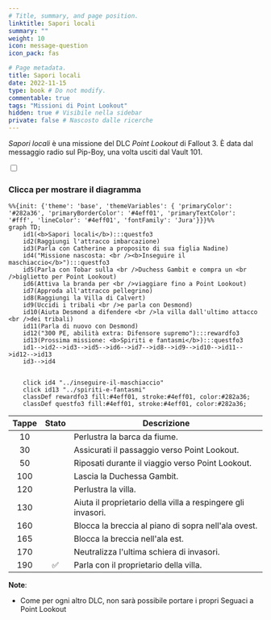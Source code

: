 ```yaml
---
# Title, summary, and page position.
linktitle: Sapori locali
summary: ""
weight: 10
icon: message-question
icon_pack: fas

# Page metadata.
title: Sapori locali
date: 2022-11-15
type: book # Do not modify.
commentable: true
tags: "Missioni di Point Lookout"
hidden: true # Visibile nella sidebar
private: false # Nascosto dalle ricerche
---
```



<div class="fo3">

*Sapori locali* è una missione del DLC *Point Lookout* di Fallout 3. È data dal messaggio radio sul Pip-Boy, una volta usciti dal Vault 101.


<section class="chart-collapse">
<input type="checkbox" name="collapse2" id="handle2">
<h3 class="handle">
<label for="handle2">Clicca per mostrare il diagramma</label>
</h3>
<div class="content">

```mermaid
%%{init: {'theme': 'base', 'themeVariables': { 'primaryColor': '#282a36', 'primaryBorderColor': '#4eff01', 'primaryTextColor': '#fff', 'lineColor': '#4eff01', 'fontFamily': 'Jura'}}}%%
graph TD;
    id1(<b>Sapori locali</b>):::questfo3
    id2(Raggiungi l'attracco imbarcazione)
    id3(Parla con Catherine a proposito di sua figlia Nadine)
    id4("Missione nascosta: <br /><b>Inseguire il maschiaccio</b>"):::questfo3
    id5(Parla con Tobar sulla <br />Duchess Gambit e compra un <br />biglietto per Point Lookout)
    id6(Attiva la branda per <br />viaggiare fino a Point Lookout)
    id7(Approda all'attracco pellegrino) 
    id8(Raggiungi la Villa di Calvert)
    id9(Uccidi i tribali <br />e parla con Desmond)
    id10(Aiuta Desmond a difendere <br />la villa dall'ultimo attacco <br />dei tribali)
    id11(Parla di nuovo con Desmond)
    id12("300 PE, abilità extra: Difensore supremo"):::rewardfo3
    id13(Prossima missione: <b>Spiriti e fantasmi</b>):::questfo3
    id1-->id2-->id3-->id5-->id6-->id7-->id8-->id9-->id10-->id11-->id12-->id13
    id3-->id4
    
    
    click id4 "../inseguire-il-maschiaccio"
    click id13 "../spiriti-e-fantasmi"
    classDef rewardfo3 fill:#4eff01, stroke:#4eff01, color:#282a36;
    classDef questfo3 fill:#4eff01, stroke:#4eff01, color:#282a36;
```

</div>
</section>

| Tappe |       Stato        | Descrizione                                                  |
|:-----:|:------------------:| ------------------------------------------------------------ |
|  10   |                    | Perlustra la barca da fiume.                                 |
|  30   |                    | Assicurati il passaggio verso Point Lookout.                  |
|  50   |                    | Riposati durante il viaggio verso Point Lookout.             |
|  100  |                    | Lascia la Duchessa Gambit.                                   |
|  120  |                    | Perlustra la villa.                                          |
|  130  |                    | Aiuta il proprietario della villa a respingere gli invasori. |
|  160  |                    | Blocca la breccia al piano di sopra nell'ala ovest.          |
|  165  |                    | Blocca la breccia nell'ala est.                              | 
|  170  |                    | Neutralizza l'ultima schiera di invasori.                    |
|  190  | :white_check_mark: | Parla con il proprietario della villa.                       |




**Note**:
- Come per ogni altro DLC, non sarà possibile portare i propri Seguaci a Point Lookout



</div>